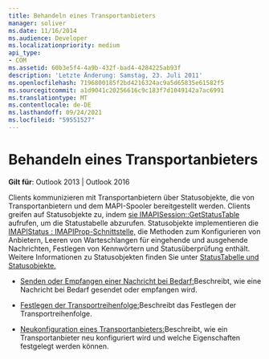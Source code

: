 ```yaml
---
title: Behandeln eines Transportanbieters
manager: soliver
ms.date: 11/16/2014
ms.audience: Developer
ms.localizationpriority: medium
api_type:
- COM
ms.assetid: 60b3e5f4-4a9b-432f-bad4-4284225ab93f
description: 'Letzte Änderung: Samstag, 23. Juli 2011'
ms.openlocfilehash: 7196800185f2bd4216324ac9a5d65835e61582f5
ms.sourcegitcommit: a1d9041c20256616c9c183f7d1049142a7ac6991
ms.translationtype: MT
ms.contentlocale: de-DE
ms.lasthandoff: 09/24/2021
ms.locfileid: "59551527"
---
```

# <a name="handling-a-transport-provider"></a>Behandeln eines Transportanbieters
  
**Gilt für**: Outlook 2013 | Outlook 2016 
  
Clients kommunizieren mit Transportanbietern über Statusobjekte, die von Transportanbietern und dem MAPI-Spooler bereitgestellt werden. Clients greifen auf Statusobjekte zu, indem [sie IMAPISession::GetStatusTable](imapisession-getstatustable.md) aufrufen, um die Statustabelle abzurufen. Statusobjekte implementieren die [IMAPIStatus : IMAPIProp-Schnittstelle,](imapistatusimapiprop.md) die Methoden zum Konfigurieren von Anbietern, Leeren von Warteschlangen für eingehende und ausgehende Nachrichten, Festlegen von Kennwörtern und Statusüberprüfung enthält. Weitere Informationen zu Statusobjekten finden Sie unter [StatusTabelle und Statusobjekte.](status-table-and-status-objects.md)


- [Senden oder Empfangen einer Nachricht bei Bedarf:](sending-or-receiving-a-message-on-demand.md)Beschreibt, wie eine Nachricht bei Bedarf gesendet oder empfangen wird.
    
- [Festlegen der Transportreihenfolge:](setting-transport-order.md)Beschreibt das Festlegen der Transportreihenfolge.
    
- [Neukonfiguration eines Transportanbieters:](reconfiguring-a-transport-provider.md)Beschreibt, wie ein Transportanbieter neu konfiguriert wird und welche Eigenschaften festgelegt werden können.
    

